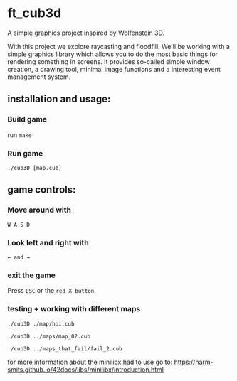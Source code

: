 # ft_cub3d 

A simple graphics project inspired by Wolfenstein 3D. 

With this project we explore raycasting and floodfill.
We'll be working with a simple graphics library which allows you to do the most basic things for rendering something in screens.
It provides so-called simple window creation, a drawing tool, minimal image functions and a interesting event management system.

## installation and usage:

### Build game

run ```make```

### Run game
```./cub3D [map.cub]```

## game controls:
### Move around with 
```W A S D```

### Look left and right with 
```← and →```

### exit the game 
Press ```ESC``` or the ```red X button```.

### testing + working with different maps

```./cub3D ./map/hoi.cub```

```./cub3D ../maps/map_02.cub```

```./cub3D ../maps_that_fail/fail_2.cub```



for more information about the minilibx had to use go to: https://harm-smits.github.io/42docs/libs/minilibx/introduction.html



